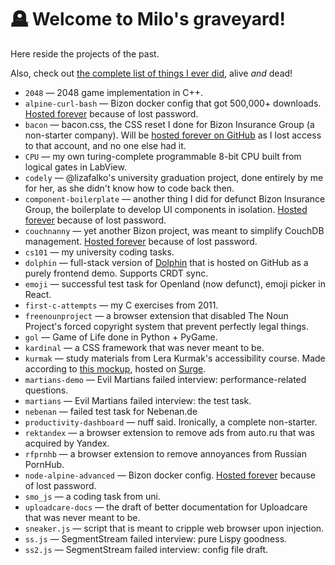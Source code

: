 # 🪦 Welcome to Milo's graveyard!

Here reside the projects of the past.

Also, check out
[the complete list of things I ever did](https://uyouthe.notion.site/uyouthe/dc3958c3b0d04e03be8c12c0eb3ce1a3?v=e46ca61f82ba48c19ed67bbe99457cff),
alive _and_ dead!

-  `2048` — 2048 game implementation in C++.
-  `alpine-curl-bash` — Bizon docker config that got 500,000+ downloads.
   [Hosted forever](https://github.com/bizongroup/alpine-curl-bash) because of lost password.
-  `bacon` — bacon.css, the CSS reset I done for Bizon Insurance Group (a non-starter company). Will
   be [hosted forever on GitHub](https://github.com/bizongroup/bacon) as I lost access to that
   account, and no one else had it.
-  `CPU` — my own turing-complete programmable 8-bit CPU built from logical gates in LabView.
-  `codely` — @lizafalko's university graduation project, done entirely by me for her, as she didn't
   know how to code back then.
-  `component-boilerplate` — another thing I did for defunct Bizon Insurance Group, the boilerplate
   to develop UI components in isolation.
   [Hosted forever](https://github.com/bizongroup/component-boilerplate) because of lost password.
-  `couchnanny` — yet another Bizon project, was meant to simplify CouchDB management.
   [Hosted forever](https://github.com/bizongroup/couchnanny) because of lost password.
-  `cs101` — my university coding tasks.
-  `dolphin` — full-stack version of [Dolphin](https://github.com/mvoloskov/dolphin) that is hosted
   on GitHub as a purely frontend demo. Supports CRDT sync.
-  `emoji` — successful test task for Openland (now defunct), emoji picker in React.
-  `first-c-attempts` — my C exercises from 2011.
-  `freenounproject` — a browser extension that disabled The Noun Project's forced copyright system
   that prevent perfectly legal things.
-  `gol` — Game of Life done in Python + PyGame.
-  `kardinal` — a CSS framework that was never meant to be.
-  `kurmak` — study materials from Lera Kurmak's accessibility course. Made according to
   [this mockup](https://www.figma.com/file/TAuhy5Uaoh6VSyhwB9RDxU/%D0%A6%D0%B8%D1%84%D1%80%D0%BE%D0%B2%D0%B0%D1%8F-%D0%B4%D0%BE%D1%81%D1%82%D1%83%D0%BF%D0%BD%D0%BE%D1%81%D1%82%D1%8C---%D0%B7%D0%B0%D0%B4%D0%B0%D0%BD%D0%B8%D0%B5-%D0%B4%D0%BB%D1%8F-%D1%80%D0%B0%D0%B7%D1%80%D0%B0%D0%B1%D0%BE%D1%82%D1%87%D0%B8%D0%BA%D0%BE%D0%B2?node-id=0%3A1),
   hosted on [Surge](https://quixotic-verse.surge.sh/).
-  `martians-demo` — Evil Martians failed interview: performance-related questions.
-  `martians` — Evil Martians failed interview: the test task.
-  `nebenan` — failed test task for Nebenan.de
-  `productivity-dashboard` — nuff said. Ironically, a complete non-starter.
-  `rektandex` — a browser extension to remove ads from auto.ru that was acquired by Yandex.
-  `rfprnhb` — a browser extension to remove annoyances from Russian PornHub.
-  `node-alpine-advanced` — Bizon docker config.
   [Hosted forever](https://github.com/bizongroup/node-alpine-advanced) because of lost password.
-  `smo_js` — a coding task from uni.
-  `uploadcare-docs` — the draft of better documentation for Uploadcare that was never meant to be.
-  `sneaker.js` — script that is meant to cripple web browser upon injection.
-  `ss.js` — SegmentStream failed interview: pure Lispy goodness.
-  `ss2.js` — SegmentStream failed interview: config file draft.
